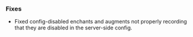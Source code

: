 ### Fixes
* Fixed config-disabled enchants and augments not properly recording that they are disabled in the server-side config.
